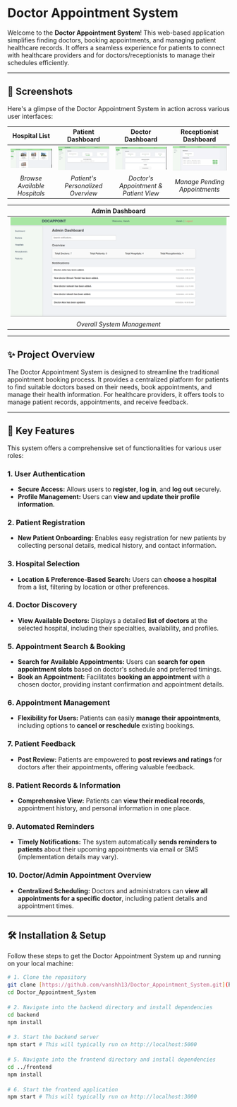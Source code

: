 # Doctor Appointment System

Welcome to the **Doctor Appointment System**! This web-based application simplifies finding doctors, booking appointments, and managing patient healthcare records. It offers a seamless experience for patients to connect with healthcare providers and for doctors/receptionists to manage their schedules efficiently.

---

## 📸 Screenshots

Here's a glimpse of the Doctor Appointment System in action across various user interfaces:

| Hospital List | Patient Dashboard | Doctor Dashboard | Receptionist Dashboard |
| :------------------------------------------------------: | :---------------------------------------------------------: | :-------------------------------------------------------: | :---------------------------------------------------------------: |
| ![Hospital List Screenshot](frontend/public/project_SS/HosptilList.png) | ![Patient Dashboard Screenshot](frontend/public/project_SS/PatientDB.png) | ![Doctor Dashboard Screenshot](frontend/public/project_SS/DoctorDB.png) | ![Receptionist Dashboard Screenshot](frontend/public/project_SS/ReceptionistDB.png) |
| *Browse Available Hospitals* | *Patient's Personalized Overview* | *Doctor's Appointment & Patient View* | *Manage Pending Appointments* |

| Admin Dashboard |
| :-------------------------------------------------------: |
| ![Admin Dashboard Screenshot](frontend/public/project_SS/AdminDB.png) |
| *Overall System Management* |

---

## ✨ Project Overview

The Doctor Appointment System is designed to streamline the traditional appointment booking process. It provides a centralized platform for patients to find suitable doctors based on their needs, book appointments, and manage their health information. For healthcare providers, it offers tools to manage patient records, appointments, and receive feedback.

---

## 🚀 Key Features

This system offers a comprehensive set of functionalities for various user roles:

### 1. User Authentication
* **Secure Access:** Allows users to **register**, **log in**, and **log out** securely.
* **Profile Management:** Users can **view and update their profile information**.

### 2. Patient Registration
* **New Patient Onboarding:** Enables easy registration for new patients by collecting personal details, medical history, and contact information.

### 3. Hospital Selection
* **Location & Preference-Based Search:** Users can **choose a hospital** from a list, filtering by location or other preferences.

### 4. Doctor Discovery
* **View Available Doctors:** Displays a detailed **list of doctors** at the selected hospital, including their specialties, availability, and profiles.

### 5. Appointment Search & Booking
* **Search for Available Appointments:** Users can **search for open appointment slots** based on doctor's schedule and preferred timings.
* **Book an Appointment:** Facilitates **booking an appointment** with a chosen doctor, providing instant confirmation and appointment details.

### 6. Appointment Management
* **Flexibility for Users:** Patients can easily **manage their appointments**, including options to **cancel or reschedule** existing bookings.

### 7. Patient Feedback
* **Post Review:** Patients are empowered to **post reviews and ratings** for doctors after their appointments, offering valuable feedback.

### 8. Patient Records & Information
* **Comprehensive View:** Patients can **view their medical records**, appointment history, and personal information in one place.

### 9. Automated Reminders
* **Timely Notifications:** The system automatically **sends reminders to patients** about their upcoming appointments via email or SMS (implementation details may vary).

### 10. Doctor/Admin Appointment Overview
* **Centralized Scheduling:** Doctors and administrators can **view all appointments for a specific doctor**, including patient details and appointment times.

---

## 🛠️ Installation & Setup

Follow these steps to get the Doctor Appointment System up and running on your local machine:

```bash
# 1. Clone the repository
git clone [https://github.com/vanshh13/Doctor_Appointment_System.git](https://github.com/vanshh13/Doctor_Appointment_System.git)
cd Doctor_Appointment_System

# 2. Navigate into the backend directory and install dependencies
cd backend
npm install

# 3. Start the backend server
npm start # This will typically run on http://localhost:5000

# 5. Navigate into the frontend directory and install dependencies
cd ../frontend
npm install

# 6. Start the frontend application
npm start # This will typically run on http://localhost:3000
